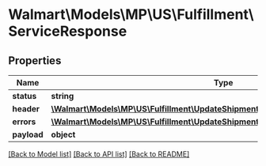 # Walmart\Models\MP\US\Fulfillment\ServiceResponse

## Properties

Name | Type | Description | Notes
------------ | ------------- | ------------- | -------------
**status** | **string** |  |
**header** | [**\Walmart\Models\MP\US\Fulfillment\UpdateShipmentQuantity200ResponseHeader**](UpdateShipmentQuantity200ResponseHeader.md) |  | [optional]
**errors** | [**\Walmart\Models\MP\US\Fulfillment\UpdateShipmentQuantity200ResponseErrorsInner[]**](UpdateShipmentQuantity200ResponseErrorsInner.md) |  | [optional]
**payload** | **object** |  | [optional]


[[Back to Model list]](./) [[Back to API list]](../../../../../README.md#supported-apis) [[Back to README]](../../../../../README.md)
